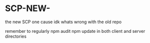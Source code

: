 # SCP-NEW-
the new SCP one cause idk whats wrong with the old repo

remember to regularly 
npm audit
npm update
in both client and server directories